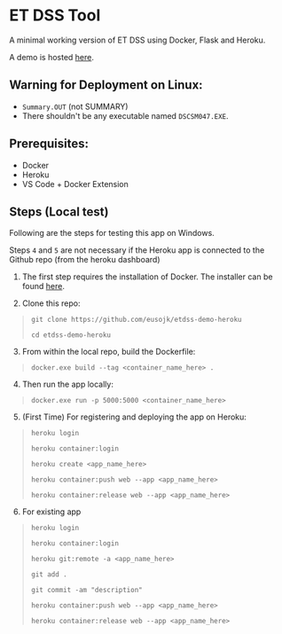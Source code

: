 # ET DSS Tool 

A minimal working version of ET DSS using Docker, Flask and Heroku.

A demo is hosted [here](https://ethiopia-dss-demo.herokuapp.com/).

## Warning for Deployment on Linux:
- `Summary.OUT` (not SUMMARY)
-  There shouldn't be any executable named `DSCSM047.EXE`.

## Prerequisites:

- Docker
- Heroku
- VS Code + Docker Extension

## Steps (Local test) 

Following are the steps for testing this app on Windows.


Steps `4` and `5` are not necessary if the Heroku app is connected to the Github repo (from the heroku dashboard) 

1. The first step requires the installation of Docker. The installer can be found [here](https://docs.docker.com/docker-for-windows/install/). 

2. Clone this repo: 

> `git clone https://github.com/eusojk/etdss-demo-heroku`
> 
> `cd etdss-demo-heroku`

3. From within the local repo, build the Dockerfile:

> `docker.exe build --tag <container_name_here> .`

4. Then run the app locally:

> `docker.exe run -p 5000:5000 <container_name_here> `


5. (First Time) For registering and deploying the app on Heroku:

> `heroku login`
>
> `heroku container:login`
>
> `heroku create <app_name_here>`
>
> `heroku container:push web --app <app_name_here>`
>
> `heroku container:release web --app <app_name_here>`

6. For existing app

> `heroku login`
>
> `heroku container:login`
>
> `heroku git:remote -a <app_name_here>`
>
> `git add .`
>
> `git commit -am "description"`
>
> `heroku container:push web --app <app_name_here>`
>
> `heroku container:release web --app <app_name_here>`